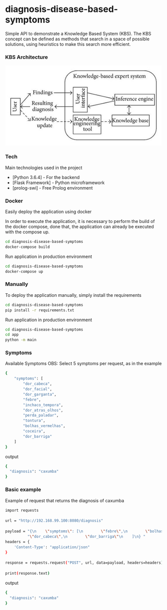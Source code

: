 # diagnosis-disease-based-symptoms
Simple API to demonstrate a Knowledge Based System (KBS). The KBS concept can be defined as methods that search in a space of possible solutions, using heuristics to make this search more efficient.


### KBS Architecture 

![KBS architecture](https://raw.githubusercontent.com/macio-matheus/diagnosis-disease-based-symptoms/master/KBS-architecture.jpeg)

### Tech

Main technologies used in the project

* [Python 3.6.4] - For the backend
* [Flask Framework] - Python microframework
* [prolog-swi] - Free Prolog environment

### Docker

Easily deploy the application using docker

In order to execute the application, it is necessary to perform the build of the docker compose, done that, the application can already be executed with the compose up.

```sh
cd diagnosis-disease-based-symptoms
docker-compose build
```

Run application in production environment

```sh
cd diagnosis-disease-based-symptoms
docker-compose up
```

### Manually
To deploy the application manually, simply install the requirements

```sh
cd diagnosis-disease-based-symptoms
pip install -r requirements.txt
```

Run application in production environment

```sh
cd diagnosis-disease-based-symptoms
cd app
python -m main
```

### Symptoms
Available Symptoms
OBS: Select 5 symptoms per request, as in the example

```sh
{
    "symptoms": [
        "dor_cabeca",
        "dor_facial",
        "dor_garganta",
        "febre",
        "inchaco_tempora", 
        "dor_atras_olhos",
        "perda_paladar",
        "tontura",
        "bolhas_vermelhas",
        "coceira",
        "dor_barriga"
    ]
}
```

output

```sh
{
  "diagnosis": "caxumba"
}
```

### Basic example
Example of request that returns the diagnosis of caxumba

```sh
import requests

url = "http://192.168.99.100:8080/diagnosis"

payload = "{\n    \"symptoms\": [\n        \"febre\",\n        \"bolhas_vermelhas\",\n        \"coceira\",\n        " \
          "\"dor_cabeca\",\n        \"dor_barriga\"\n    ]\n} "
headers = {
    'Content-Type': "application/json"
}

response = requests.request("POST", url, data=payload, headers=headers)

print(response.text)
```

output

```sh
{
  "diagnosis": "caxumba"
}
```

